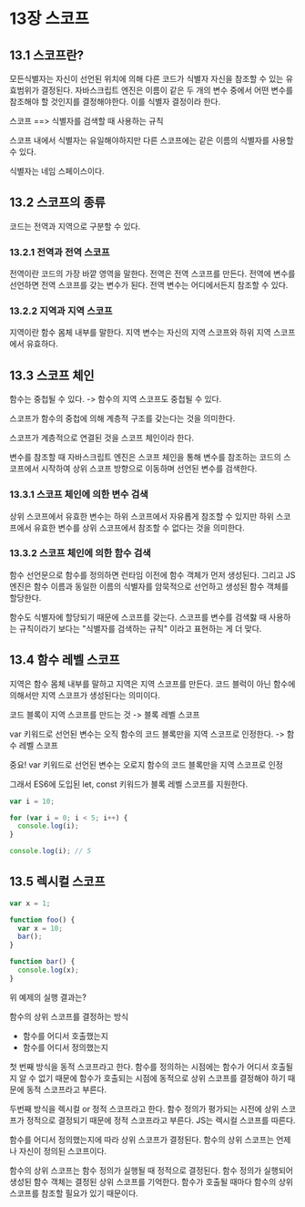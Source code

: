 # 13장 스코프

## 13.1 스코프란?

모든식별자는 자신이 선언된 위치에 의해 다른 코드가 식별자 자신을 참조할 수 있는 유효범위가 결정된다.
자바스크립트 엔진은 이름이 같은 두 개의 변수 중에서 어떤 변수를 참조해야 할 것인지를 결정해야한다. 이를 식별자 결정이라 한다.

스코프 ==> 식별자를 검색할 때 사용하는 규칙

스코프 내에서 식별자는 유일해야하지만 다른 스코프에는 같은 이름의 식별자를 사용할 수 있다.

식별자는 네임 스페이스이다.

## 13.2 스코프의 종류

코드는 전역과 지역으로 구분할 수 있다.

### 13.2.1 전역과 전역 스코프

전역이란 코드의 가장 바깥 영역을 말한다. 전역은 전역 스코프를 만든다. 전역에 변수를 선언하면 전역 스코프를 갖는 변수가 된다. 전역 변수는 어디에서든지 참조할 수 있다.

### 13.2.2 지역과 지역 스코프

지역이란 함수 몸체 내부를 말한다.
지역 변수는 자신의 지역 스코프와 하위 지역 스코프에서 유효하다.

## 13.3 스코프 체인

함수는 중첩될 수 있다. -> 함수의 지역 스코프도 중첩될 수 있다.

스코프가 함수의 중첩에 의해 계층적 구조를 갖는다는 것을 의미한다.

스코프가 계층적으로 연결된 것을 스코프 체인이라 한다.

변수를 참조할 때 자바스크립트 엔진은 스코프 체인을 통해 변수를 참조하는 코드의 스코프에서 시작하여 상위 스코프 방향으로 이동하며 선언된 변수를 검색한다.

### 13.3.1 스코프 체인에 의한 변수 검색

상위 스코프에서 유효한 변수는 하위 스코프에서 자유롭게 참조할 수 있지만 하위 스코프에서 유효한 변수를 상위 스코프에서 참조할 수 없다는 것을 의미한다.

### 13.3.2 스코프 체인에 의한 함수 검색

함수 선언문으로 함수를 정의하면 런타임 이전에 함수 객체가 먼저 생성된다. 그리고 JS 엔진은 함수 이름과 동일한 이름의 식별자를 암묵적으로 선언하고 생성된 함수 객체를 할당한다.

함수도 식별자에 할당되기 때문에 스코프를 갖는다. 스코프를 변수를 검색핧 때 사용하는 규칙이라기 보다는 "식별자를 검색하는 규칙" 이라고 표현하는 게 더 맞다.

## 13.4 함수 레벨 스코프

지역은 함수 몸체 내부를 말하고 지역은 지역 스코프를 만든다. 코드 블럭이 아닌 함수에 의해서만 지역 스코프가 생성된다는 의미이다.

코드 블록이 지역 스코프를 만드는 것 -> 블록 레벨 스코프

var 키워드로 선언된 변수는 오직 함수의 코드 블록만을 지역 스코프로 인정한다. -> 함수 레벨 스코프

중요! var 키워드로 선언된 변수는 오로지 함수의 코드 블록만을 지역 스코프로 인정

그래서 ES6에 도입된 let, const 키워드가 블록 레벨 스코프를 지원한다.

```javascript
var i = 10;

for (var i = 0; i < 5; i++) {
  console.log(i);
}

console.log(i); // 5
```

## 13.5 렉시컬 스코프

```javascript
var x = 1;

function foo() {
  var x = 10;
  bar();
}

function bar() {
  console.log(x);
}
```

위 예제의 실행 결과는?

함수의 상위 스코프를 결정하는 방식

- 함수를 어디서 호출했는지
- 함수를 어디서 정의했는지

첫 번째 방식을 동적 스코프라고 한다. 함수를 정의하는 시점에는 함수가 어디서 호출될 지 알 수 없기 때문에 함수가 호출되는 시점에 동적으로 상위 스코프를 결정해야 하기 때문에 동적 스코프라고 부른다.

두번째 방식을 렉시컬 or 정적 스코프라고 한다. 함수 정의가 평가되는 시전에 상위 스코프가 정적으로 결정되기 때문에 정적 스코프라고 부른다. JS는 렉시컬 스코프를 따른다.

함수를 어디서 정의했는지에 따라 상위 스코프가 결정된다. 함수의 상위 스코프는 언제나 자신이 정의된 스코프이다.

함수의 상위 스코프는 함수 정의가 실행될 때 정적으로 결정된다. 함수 정의가 실행되어 생성된 함수 객체는 결정된 상위 스코프를 기억한다. 함수가 호출될 때마다 함수의 상위 스코프를 참조할 필요가 있기 때문이다.
